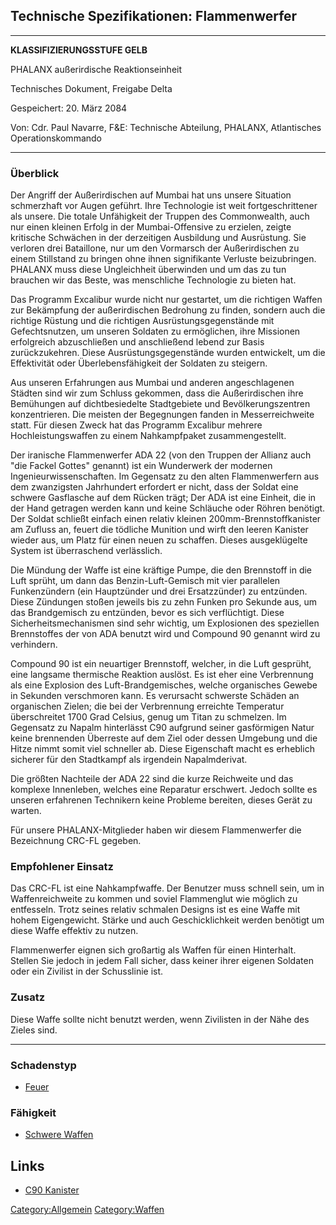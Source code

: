 ## Technische Spezifikationen: Flammenwerfer

------------------------------------------------------------------------

**KLASSIFIZIERUNGSSTUFE GELB**

PHALANX außerirdische Reaktionseinheit

Technisches Dokument, Freigabe Delta

Gespeichert: 20. März 2084

Von: Cdr. Paul Navarre, F&E: Technische Abteilung, PHALANX, Atlantisches
Operationskommando

------------------------------------------------------------------------

### Überblick

Der Angriff der Außerirdischen auf Mumbai hat uns unsere Situation
schmerzhaft vor Augen geführt. Ihre Technologie ist weit
fortgeschrittener als unsere. Die totale Unfähigkeit der Truppen des
Commonwealth, auch nur einen kleinen Erfolg in der Mumbai-Offensive zu
erzielen, zeigte kritische Schwächen in der derzeitigen Ausbildung und
Ausrüstung. Sie verloren drei Bataillone, nur um den Vormarsch der
Außerirdischen zu einem Stillstand zu bringen ohne ihnen signifikante
Verluste beizubringen. PHALANX muss diese Ungleichheit überwinden und um
das zu tun brauchen wir das Beste, was menschliche Technologie zu bieten
hat.

Das Programm Excalibur wurde nicht nur gestartet, um die richtigen
Waffen zur Bekämpfung der außerirdischen Bedrohung zu finden, sondern
auch die richtige Rüstung und die richtigen Ausrüstungsgegenstände mit
Gefechtsnutzen, um unseren Soldaten zu ermöglichen, ihre Missionen
erfolgreich abzuschließen und anschließend lebend zur Basis
zurückzukehren. Diese Ausrüstungsgegenstände wurden entwickelt, um die
Effektivität oder Überlebensfähigkeit der Soldaten zu steigern.

Aus unseren Erfahrungen aus Mumbai und anderen angeschlagenen Städten
sind wir zum Schluss gekommen, dass die Außerirdischen ihre Bemühungen
auf dichtbesiedelte Stadtgebiete und Bevölkerungszentren konzentrieren.
Die meisten der Begegnungen fanden in Messerreichweite statt. Für diesen
Zweck hat das Programm Excalibur mehrere Hochleistungswaffen zu einem
Nahkampfpaket zusammengestellt.

Der iranische Flammenwerfer ADA 22 (von den Truppen der Allianz auch
"die Fackel Gottes" genannt) ist ein Wunderwerk der modernen
Ingenieurwissenschaften. Im Gegensatz zu den alten Flammenwerfern aus
dem zwanzigsten Jahrhundert erfordert er nicht, dass der Soldat eine
schwere Gasflasche auf dem Rücken trägt; Der ADA ist eine Einheit, die
in der Hand getragen werden kann und keine Schläuche oder Röhren
benötigt. Der Soldat schließt einfach einen relativ kleinen
200mm-Brennstoffkanister am Zufluss an, feuert die tödliche Munition und
wirft den leeren Kanister wieder aus, um Platz für einen neuen zu
schaffen. Dieses ausgeklügelte System ist überraschend verlässlich.

Die Mündung der Waffe ist eine kräftige Pumpe, die den Brennstoff in die
Luft sprüht, um dann das Benzin-Luft-Gemisch mit vier parallelen
Funkenzündern (ein Hauptzünder und drei Ersatzzünder) zu entzünden.
Diese Zündungen stoßen jeweils bis zu zehn Funken pro Sekunde aus, um
das Brandgemisch zu entzünden, bevor es sich verflüchtigt. Diese
Sicherheitsmechanismen sind sehr wichtig, um Explosionen des speziellen
Brennstoffes der von ADA benutzt wird und Compound 90 genannt wird zu
verhindern.

Compound 90 ist ein neuartiger Brennstoff, welcher, in die Luft
gesprüht, eine langsame thermische Reaktion auslöst. Es ist eher eine
Verbrennung als eine Explosion des Luft-Brandgemisches, welche
organisches Gewebe in Sekunden verschmoren kann. Es verursacht schwerste
Schäden an organischen Zielen; die bei der Verbrennung erreichte
Temperatur überschreitet 1700 Grad Celsius, genug um Titan zu schmelzen.
Im Gegensatz zu Napalm hinterlässt C90 aufgrund seiner gasförmigen Natur
keine brennenden Überreste auf dem Ziel oder dessen Umgebung und die
Hitze nimmt somit viel schneller ab. Diese Eigenschaft macht es
erheblich sicherer für den Stadtkampf als irgendein Napalmderivat.

Die größten Nachteile der ADA 22 sind die kurze Reichweite und das
komplexe Innenleben, welches eine Reparatur erschwert. Jedoch sollte es
unseren erfahrenen Technikern keine Probleme bereiten, dieses Gerät zu
warten.

Für unsere PHALANX-Mitglieder haben wir diesem Flammenwerfer die
Bezeichnung CRC-FL gegeben.

### Empfohlener Einsatz

Das CRC-FL ist eine Nahkampfwaffe. Der Benutzer muss schnell sein, um in
Waffenreichweite zu kommen und soviel Flammenglut wie möglich zu
entfesseln. Trotz seines relativ schmalen Designs ist es eine Waffe mit
hohem Eigengewicht. Stärke und auch Geschicklichkeit werden benötigt um
diese Waffe effektiv zu nutzen.

Flammenwerfer eignen sich großartig als Waffen für einen Hinterhalt.
Stellen Sie jedoch in jedem Fall sicher, dass keiner ihrer eigenen
Soldaten oder ein Zivilist in der Schusslinie ist.

### Zusatz

Diese Waffe sollte nicht benutzt werden, wenn Zivilisten in der Nähe des
Zieles sind.

------------------------------------------------------------------------

### Schadenstyp

- [Feuer](Schaden/Feuer "wikilink")

### Fähigkeit

- [Schwere Waffen](Fähigkeiten/Schwere_Waffen "wikilink")

## Links

- [C90 Kanister](Ausrüstung/Munition/C90_Kanister "wikilink")

[Category:Allgemein](Category:Allgemein "wikilink")
[Category:Waffen](Category:Waffen "wikilink")
